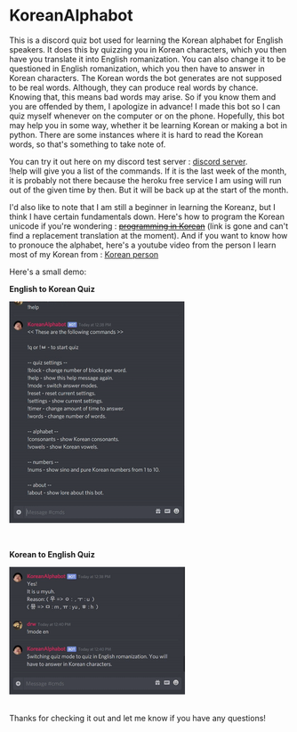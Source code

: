 # KoreanAlphabot
This is a discord quiz bot used for learning the Korean alphabet for English speakers. It does this by quizzing you in Korean characters, which you then have you translate it into English romanization. You can also change it to be questioned in English romanization, which you then have to answer in Korean characters. The Korean words the bot generates are not supposed to be real words. Although, they can produce real words by chance. Knowing that, this means bad words may arise. So if you know them and you are offended by them, I apologize in advance! I made this bot so I can quiz myself whenever on the computer or on the phone. Hopefully, this bot may help you in some way, whether it be learning Korean or making a bot in python. There are some instances where it is hard to read the Korean words, so that's something to take note of.

You can try it out here on my discord test server : [discord server](https://discord.gg/uFSXutp).<br>
!help will give you a list of the commands. If it is the last week of the month, it is probably not there because the heroku free service I am using will run out of the given time by then. But it will be back up at the start of the month.

I'd also like to note that I am still a beginner in learning the Koreanz, but I think I have certain fundamentals down.
Here's how to program the Korean unicode if you're wondering : ~~[programming in Korean](http://www.programminginkorean.com/programming/hangul-in-unicode/composing-syllables-in-unicode/)~~ (link is gone and can't find a replacement translation at the moment).
And if you want to know how to pronouce the alphabet, here's a youtube video from the person I learn most of my Korean from : 
[Korean person](https://www.youtube.com/watch?v=WqGfsp2EY9U)

Here's a small demo:

**English to Korean Quiz**

![](/gifs/en-to-ko.gif)

<br>

**Korean to English Quiz** 

![](/gifs/ko-to-en.gif)

<br>
Thanks for checking it out and let me know if you have any questions!
